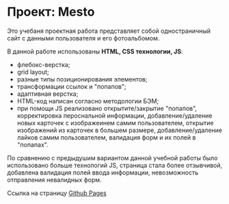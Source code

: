 # Проект: Mesto

Это учебаня проектная работа представляет собой одностраничный сайт с данными пользователя и его фотоальбомом.

В данной работе использованы **HTML, CSS технологии, JS**:
* флебокс-верстка;
* grid layout;
* разные типы позиционирования элементов;
* трансформации ссылок и "попапов";
* адаптивная верстка;
* HTML-код написан согласно методологии БЭМ;
* при помощи JS реализовано открытите/закрытие "попапов", корректировка пероснальной информации, добавление/удаление новых карточек с изображеинем самим пользователем, открытие изображений из карточек в большем размере, добавление/удаление лайков самим пользователем, валидация форм и их полей в "попапах".

По сравнению с предыдушим вариантом данной учебной работы было использовано больше технологий JS, страница стала более отзывчивой, добавлена валидация полей ввода информации, невозможность отправления невалидных форм.

Ссылка на страницу [Github Pages](https://izabellach.github.io/mesto/)